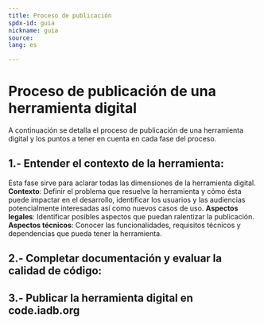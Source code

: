 ```yaml
---
title: Proceso de publicación
spdx-id: guia
nickname: guia
source: 
lang: es

---
```

# Proceso de publicación de una herramienta digital

A continuación se detalla el proceso de publicación de una herramienta digital y los puntos a tener en cuenta en cada fase del proceso.

## 1.- Entender el contexto de la herramienta:
Esta fase sirve para aclarar todas las dimensiones de la herramienta digital.
**Contexto**: Definir el problema que resuelve la herramienta y cómo ésta puede impactar en el desarrollo, identificar los usuarios y las audiencias potencialmente interesadas así como nuevos casos de uso.
**Aspectos legales**: Identificar posibles aspectos que puedan ralentizar la publicación.
**Aspectos técnicos**: Conocer las funcionalidades, requisitos técnicos y dependencias que pueda tener la herramienta.

## 2.- Completar documentación y evaluar la calidad de código:

## 3.- Publicar la herramienta digital en code.iadb.org
<style> .ocultar_breadcrumb_ingles{ display:none; } .ocultar_home_ingles{ display:none; } </style>

